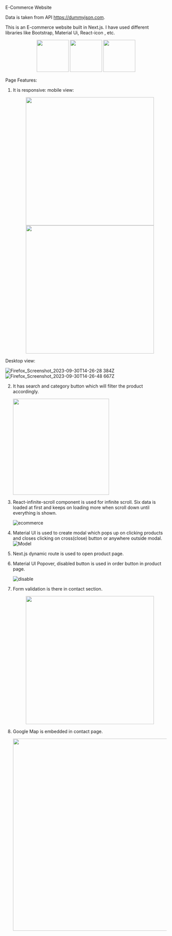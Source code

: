 E-Commerce Website

Data is taken from API https://dummyjson.com.

This is an E-commerce website built in Next.js. I have used different libraries like Bootstrap, Material Ui, React-icon , etc.
   <p align="center">
      <img src="https://github.com/Magar0/E-commerce-in-Nextjs/assets/35245789/73775036-2786-4381-afb2-ec09dc7f678b" width="100" height="100">
      <img src="https://github.com/Magar0/E-commerce-in-Nextjs/assets/35245789/af4a0e1f-10f0-41ea-9367-12be88c3a09a" width="100" height="100">
      <img src="https://github.com/Magar0/E-commerce-in-Nextjs/assets/35245789/05b0a6e9-6c4d-4700-83fe-4bc9663051a0" width="100" height="100">
   </p>


Page Features:

1. It is responsive:
   mobile view:
      <p align="center">
         <img src="https://github.com/Magar0/E-commerce-in-Nextjs/assets/35245789/0c2f2935-54d2-4012-aaa3-92591d8d08f6" height="400">
         <img src="https://github.com/Magar0/E-commerce-in-Nextjs/assets/35245789/f2aa9ebc-1eb8-464f-8a30-25fcbc21dfa6" height="400">
      </p>

Desktop view:

   ![Firefox_Screenshot_2023-09-30T14-26-28 384Z](https://github.com/Magar0/E-commerce-in-Nextjs/assets/35245789/62a50365-1995-45b4-935a-5c871d045bcb)
   ![Firefox_Screenshot_2023-09-30T14-26-48 667Z](https://github.com/Magar0/E-commerce-in-Nextjs/assets/35245789/09dd297c-0e5a-4fd3-8638-128416b5ff8a)


2. It has search and category button which will filter the product accordingly.
   <p>   
      <img src="https://github.com/Magar0/E-commerce-in-Nextjs/assets/35245789/55e1ca87-4b80-475d-b509-ec6e9d91ee86" height="300">
   </p>
   

3. React-infinite-scroll component is used for infinite scroll. Six data is loaded at first and keeps on loading more when scroll down until everything is shown.
   
      ![ecommerce](https://github.com/Magar0/E-commerce-in-Nextjs/assets/35245789/2058407e-8903-4f08-aa9b-3bddee37f1ab)



5. Material UI is used to create modal which pops up on clicking products and closes clicking on cross(close) button or anywhere outside modal.
      ![Model](https://github.com/Magar0/E-commerce-in-Nextjs/assets/35245789/de0c4a5c-f128-4714-8bbf-aec8822e8f29)


6. Next.js dynamic route is used to open product page.
   

7. Material UI Popover, disabled button is used in order button in product page.
   
      ![disable](https://github.com/Magar0/E-commerce-in-Nextjs/assets/35245789/28e17114-04b5-4d24-80aa-a7cdf3020351)


9. Form validation is there in contact section.
   <p align="center">
      <img src="https://github.com/Magar0/E-commerce-in-Nextjs/assets/35245789/d638f091-02d3-4977-bbf8-d6a25c0eaf76" height="400">
   </p>
   

10. Google Map is embedded in contact page.
    <p align="center">
      <img src="https://github.com/Magar0/E-commerce-in-Nextjs/assets/35245789/08cd144f-b5c3-483c-aff5-9445912fb21a" width="600">
    </p>

